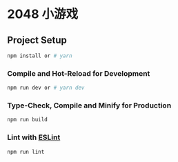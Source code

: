 # 2048 小游戏

## Project Setup

```sh
npm install or # yarn
```

### Compile and Hot-Reload for Development

```sh
npm run dev or # yarn dev
```

### Type-Check, Compile and Minify for Production

```sh
npm run build
```

### Lint with [ESLint](https://eslint.org/)

```sh
npm run lint
```
